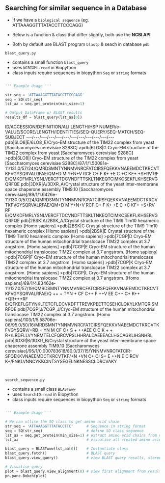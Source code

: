 ## Searching for similar sequence in a Database

- If we have a <code>biological sequence</code> (eg. ATTAAAGGTTTATACCTTCCCAGG)


- Below is a function & class that differ slightly, both use the **NCBI API**
- Both by default use BLAST program <code>blastp</code> & seach in database <code>pdb</code>

<code>blast_query.py</code>
- contains a small function <code>blast_query</code>
- uses <code>NCBIXML.read</code> in Biopython
- class inputs require sequences in biopython <code>Seq</code> or <code>string</code> formats

```python

''' Example Usage '''

str_seq = 'ATTAAAGGTTTATACCTTCCCAGG'
seq = SQ(str_seq)
lst_aa = seq.get_protein(min_size=1)

# Output DataFrame w/ BLAST results
results_df = blast_query(lst_aa[0])

```

<style scoped>
table {
  font-size: 13px;
}
</style>

ID/ACCESSION/DEFINITION/ALI LENGTH/HSP NUMER/e-VALUE/SCORE/LENGTH/IDENTITIES/SEQ-QUERY/SEQ-MATCH/SEQ-SUBJECT ---/---/---/---/---/---/---/---/---/---/---/--- pdb|6LO8|E/6LO8_E/Cryo-EM structure of the TIM22 complex from yeast [Saccharomyces cerevisiae S288C] >pdb|6LO8|G Cryo-EM structure of the TIM22 complex from yeast [Saccharomyces cerevisiae S288C] >pdb|6LO8|I Cryo-EM structure of the TIM22 complex from yeast [Saccharomyces cerevisiae S288C]/87/1/1.50081e-11/131.0/57/24/QMRDSMNTYNNMVNRCFATCIRSFQEKKVNAEEMDCTKRCVTKFVGYSQRVALRFAE/QM+D M Y+N+V RCF C+ F K+ +E C +C KF+ +S+RV RF E/QMKDFMRLYSNLVERCFTDCVNDFTTSKLTNKEQTCIMKCSEKFLKHSERVGQRFQE pdb|3DXR|A/3DXR_A/Crystal structure of the yeast inter-membrane space chaperone assembly TIM9.10 [Saccharomyces cerevisiae]/89/1/1.6426e-11/130.0/57/24/QMRDSMNTYNNMVNRCFATCIRSFQEKKVNAEEMDCTKRCVTKFVGYSQRVALRFAE/QM+D M Y+N+V RCF C+ F K+ +E C +C KF+ +S+RV RF E/QMKDFMRLYSNLVERCFTDCVNDFTTSKLTNKEQTCIMKCSEKFLKHSERVGQRFQE pdb|2BSK|A/2BSK_A/Crystal structure of the TIM9 Tim10 hexameric complex [Homo sapiens] >pdb|2BSK|C Crystal structure of the TIM9 Tim10 hexameric complex [Homo sapiens] >pdb|2BSK|E Crystal structure of the TIM9 Tim10 hexameric complex [Homo sapiens] >pdb|7CGP|D Cryo-EM structure of the human mitochondrial translocase TIM22 complex at 3.7 angstrom. [Homo sapiens] >pdb|7CGP|E Cryo-EM structure of the human mitochondrial translocase TIM22 complex at 3.7 angstrom. [Homo sapiens] >pdb|7CGP|F Cryo-EM structure of the human mitochondrial translocase TIM22 complex at 3.7 angstrom. [Homo sapiens] >pdb|7CGP|K Cryo-EM structure of the human mitochondrial translocase TIM22 complex at 3.7 angstrom. [Homo sapiens] >pdb|7CGP|L Cryo-EM structure of the human mitochondrial translocase TIM22 complex at 3.7 angstrom. [Homo sapiens]/89/1/4.83462e-11/127.0/57/19/QMRDSMNTYNNMVNRCFATCIRSFQEKKVNAEEMDCTKRCVTKFVGYSQRVALRFAE/Q ++ + TYN + CF C++ F ++V EE C++ C+ K++ +QR+++RF E/QFKEFLGTYNKLTETCFLDCVKDFTTREVKPEETTCSEHCLQKYLKMTQRISMRFQE pdb|7CGP|J/7CGP_J/Cryo-EM structure of the human mitochondrial translocase TIM22 complex at 3.7 angstrom. [Homo sapiens]/103/1/5.58706e-06/95.0/50/16/MRDSMNTYNNMVNRCFATCIRSFQEKKVNAEEMDCTKRCVTKFVGYSQRV/+RD + YN M CF C+ S + ++AEE C C K + + R+/LRDFLLVYNRMTELCFQRCVPSLHHRALDAEEEACLHSCAGKLIHSNHRL pdb|3DXR|B/3DXR_B/Crystal structure of the yeast inter-membrane space chaperone assembly TIM9.10 [Saccharomyces cerevisiae]/95/1/0.000783618/80.0/37/15/YNNMVNRCFATCIR-SFQEKKVNAEEMDCTKRCVTKF/+N +VN C+ CI S+ E ++N E C RCV K+/FNKLVNNCYKKCINTSYSEGELNKNESSCLDRCVAKY

<br>

<code>search_sequence.py</code>
- contains a small class <code>BLASTwww</code>
- uses <code>SearchIO.read</code> in Biopython
- class inputs require sequences in biopython <code>Seq</code> or <code>string</code> formats

```python

''' Example Usage '''

# We can utlise the SQ class to get amino acid chain
str_seq = 'ATTAAAGGTTTATACCTTC'      # Sequence in string format
seq = SQ(str_seq)                    # define SQ class sequence
lst_aa = seq.get_protein(min_size=1) # extract amino acid chains from via translation
lst_aa                               # visualise all created amino acid chains

blast_query = BLASTwww(lst_aa[0])    # Instantiate class
blast_query.fetch()                  # BLAST query
blast_query.view_query()             # view BLAST query results, stored in DataFrame

# Visualise query
plot = blast_query.view_alignment(0) # view first alignment from results dataframe
pn.pane.Bokeh(plot)

```
